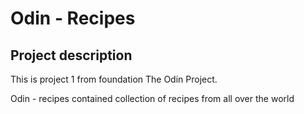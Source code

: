 # Odin - Recipes

## Project description

This is project 1 from foundation The Odin Project.

Odin - recipes contained collection of recipes from all over the world
